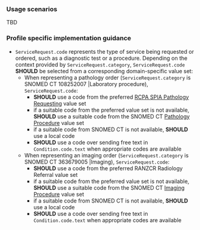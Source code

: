 ### Usage scenarios
TBD

### Profile specific implementation guidance
- `ServiceRequest.code` represents the type of service being requested or ordered, such as a diagnostic test or a procedure. Depending on the context provided by `ServiceRequest.category`, `ServiceRequest.code` **SHOULD** be selected from a corresponding domain-specific value set:
  - When representing a pathology order (`ServiceRequest.category` is SNOMED CT 108252007 |Laboratory procedure), `ServiceRequest.code`:
    - **SHOULD** use a code from the preferred <a href="https://www.rcpa.edu.au/fhir/ValueSet/spia-requesting-refset-3">RCPA SPIA Pathology Requesting</a> value set
    - if a suitable code from the preferred value set is not available, **SHOULD** use a suitable code from the SNOMED CT <a href="https://healthterminologies.gov.au/fhir/ValueSet/pathology-procedure-1">Pathology Procedure</a> value set 
    - if a suitable code from SNOMED CT is not available, **SHOULD** use a local code 
    - **SHOULD** use a code over sending free text in `Condition.code.text` when appropriate codes are available
  - When representing an imaging order (`ServiceRequest.category` is SNOMED CT 363679005 |Imaging), `ServiceRequest.code`:
    - **SHOULD** use a code from the preferred RANZCR Radiology Referral value set
    - if a suitable code from the preferred value set is not available, **SHOULD** use a suitable code from the SNOMED CT <a href="https://healthterminologies.gov.au/fhir/ValueSet/imaging-procedure-1">Imaging Procedure</a> value set
    - if a suitable code from SNOMED CT is not available, **SHOULD** use a local code
    - **SHOULD** use a code over sending free text in `Condition.code.text` when appropriate codes are available